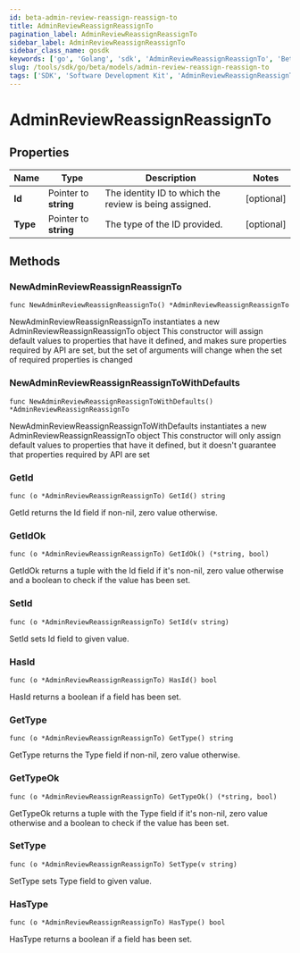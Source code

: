 ```yaml
---
id: beta-admin-review-reassign-reassign-to
title: AdminReviewReassignReassignTo
pagination_label: AdminReviewReassignReassignTo
sidebar_label: AdminReviewReassignReassignTo
sidebar_class_name: gosdk
keywords: ['go', 'Golang', 'sdk', 'AdminReviewReassignReassignTo', 'BetaAdminReviewReassignReassignTo'] 
slug: /tools/sdk/go/beta/models/admin-review-reassign-reassign-to
tags: ['SDK', 'Software Development Kit', 'AdminReviewReassignReassignTo', 'BetaAdminReviewReassignReassignTo']
---
```


# AdminReviewReassignReassignTo

## Properties

Name | Type | Description | Notes
------------ | ------------- | ------------- | -------------
**Id** | Pointer to **string** | The identity ID to which the review is being assigned. | [optional] 
**Type** | Pointer to **string** | The type of the ID provided. | [optional] 

## Methods

### NewAdminReviewReassignReassignTo

`func NewAdminReviewReassignReassignTo() *AdminReviewReassignReassignTo`

NewAdminReviewReassignReassignTo instantiates a new AdminReviewReassignReassignTo object
This constructor will assign default values to properties that have it defined,
and makes sure properties required by API are set, but the set of arguments
will change when the set of required properties is changed

### NewAdminReviewReassignReassignToWithDefaults

`func NewAdminReviewReassignReassignToWithDefaults() *AdminReviewReassignReassignTo`

NewAdminReviewReassignReassignToWithDefaults instantiates a new AdminReviewReassignReassignTo object
This constructor will only assign default values to properties that have it defined,
but it doesn't guarantee that properties required by API are set

### GetId

`func (o *AdminReviewReassignReassignTo) GetId() string`

GetId returns the Id field if non-nil, zero value otherwise.

### GetIdOk

`func (o *AdminReviewReassignReassignTo) GetIdOk() (*string, bool)`

GetIdOk returns a tuple with the Id field if it's non-nil, zero value otherwise
and a boolean to check if the value has been set.

### SetId

`func (o *AdminReviewReassignReassignTo) SetId(v string)`

SetId sets Id field to given value.

### HasId

`func (o *AdminReviewReassignReassignTo) HasId() bool`

HasId returns a boolean if a field has been set.

### GetType

`func (o *AdminReviewReassignReassignTo) GetType() string`

GetType returns the Type field if non-nil, zero value otherwise.

### GetTypeOk

`func (o *AdminReviewReassignReassignTo) GetTypeOk() (*string, bool)`

GetTypeOk returns a tuple with the Type field if it's non-nil, zero value otherwise
and a boolean to check if the value has been set.

### SetType

`func (o *AdminReviewReassignReassignTo) SetType(v string)`

SetType sets Type field to given value.

### HasType

`func (o *AdminReviewReassignReassignTo) HasType() bool`

HasType returns a boolean if a field has been set.


